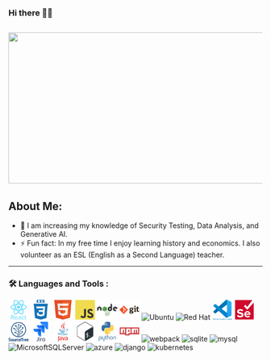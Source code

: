 ### Hi there 👋🏾

##

<div align="center">
  <img src="https://media.giphy.com/media/dWesBcTLavkZuG35MI/giphy.gif" width="600" height="300"/>
</div>


## About Me:


- 🌱 I am increasing my knowledge of Security Testing, Data Analysis, and Generative AI.
- ⚡ Fun fact: In my free time I enjoy learning history and economics. I also volunteer as an ESL (English as a Second Language) teacher.

---

### :hammer_and_wrench: Languages and Tools :

<div>
  <img src="https://github.com/devicons/devicon/blob/master/icons/react/react-original-wordmark.svg" title="React" alt="React" width="40" height="40"/>
  <img src="https://github.com/devicons/devicon/blob/master/icons/css3/css3-plain-wordmark.svg"  title="CSS3" alt="CSS" width="40" height="40"/>
  <img src="https://github.com/devicons/devicon/blob/master/icons/html5/html5-original.svg" title="HTML5" alt="HTML" width="40" height="40"/>
  <img src="https://github.com/devicons/devicon/blob/master/icons/javascript/javascript-original.svg" title="JavaScript" alt="JavaScript" width="40"    height="40"/>
  <img src="https://github.com/devicons/devicon/blob/master/icons/nodejs/nodejs-original-wordmark.svg" title="NodeJS" alt="NodeJS" width="40" height="40"/>
  <img src="https://github.com/devicons/devicon/blob/master/icons/git/git-original-wordmark.svg" title="Git" **alt="Git" width="40" height="40"/>
  <img src="https://github.com/pchatman/devicon/blob/master/icons/ubuntu/ubuntu-plain.svg" title="Ubuntu" alt="Ubuntu" width="40" height="40"/>
  <img src="https://github.com/pchatman/devicon/blob/master/icons/redhat/redhat-original.svg" title="redhat" alt="Red Hat" width="40" height="40"/>
  <img src="https://github.com/devicons/devicon/blob/master/icons/vscode/vscode-original-wordmark.svg" title="VSCode" alt="VSC" width="40" height="40"/>
  <img src="https://github.com/devicons/devicon/blob/master/icons/selenium/selenium-original.svg" title="Selenium" alt="Selenium" width="40" height="40"/>
  <img src="https://github.com/devicons/devicon/blob/master/icons/sourcetree/sourcetree-original-wordmark.svg" title="SourceTree" alt="SourceTree" width="40" height="40"/>
  <img src="https://github.com/devicons/devicon/blob/master/icons/jira/jira-original-wordmark.svg" title="JIRA" alt="JIRA" width="40" height="40"/>
  <img src="https://github.com/devicons/devicon/blob/master/icons/java/java-original-wordmark.svg" title="Java" alt="Java" width="40" height="40"/>
  <img src="https://github.com/devicons/devicon/blob/master/icons/bash/bash-original.svg" title="BASH" alt="BASH" width="40" height="40"/>
  <img src="https://github.com/devicons/devicon/blob/master/icons/python/python-original-wordmark.svg" title="Python" alt="Python" width="40" height="40"/>
  <img src="https://github.com/devicons/devicon/blob/master/icons/npm/npm-original-wordmark.svg" title="npm" alt="npm" width="40" height="40"/>
  <img src="https://github.com/pchatman/devicon/blob/master/icons/webpack/webpack-plain-wordmark.svg" title="webpack" alt="webpack" width="40" height="40"/>
  <img src="https://github.com/pchatman/devicon/blob/master/icons/sqlite/sqlite-original.svg" title="sqlite" alt="sqlite" width="40" height="40"/>
  <img src="https://github.com/pchatman/devicon/blob/master/icons/mysql/mysql-original-wordmark.svg" title="mysql" alt="mysql" width="40" height="40"/>
  <img src="https://github.com/pchatman/devicon/blob/master/icons/microsoftsqlserver/microsoftsqlserver-plain-wordmark.svg" title="MicrosoftSQLServer" alt="MicrosoftSQLServer" width="40" height="40"/>
  <img src="https://github.com/pchatman/devicon/blob/master/icons/azure/azure-original.svg" title="azure" alt="azure" width="40" height="40"/>
  <img src="https://github.com/pchatman/devicon/blob/master/icons/django/django-plain-wordmark.svg" title="django" alt="django" width="40" height="40"/>
  <img src="https://github.com/pchatman/devicon/blob/master/icons/kubernetes/kubernetes-plain-wordmark.svg" title="kubernetes" alt="kubernetes" width="40" height="40"/>
</div>

##